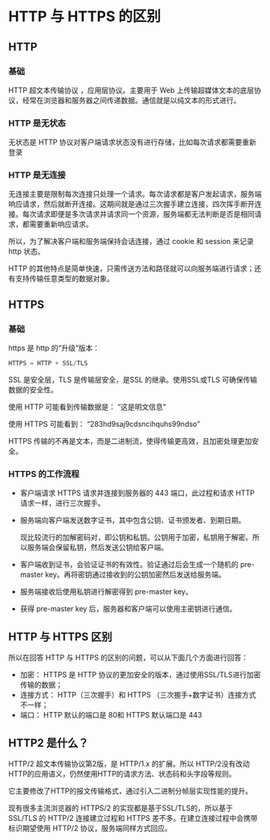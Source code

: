 # HTTP 与 HTTPS 的区别

## HTTP

### 基础

HTTP 超文本传输协议 ，应用层协议。主要用于 Web 上传输超媒体文本的底层协议，经常在浏览器和服务器之间传递数据。通信就是以纯文本的形式进行。

### HTTP 是无状态

无状态是 HTTP 协议对客户端请求状态没有进行存储，比如每次请求都需要重新登录

### HTTP 是无连接

无连接主要是限制每次连接只处理一个请求。每次请求都是客户发起请求，服务端响应请求，然后就断开连接。这期间就是通过三次握手建立连接，四次挥手断开连接。每次请求即便是多次请求并请求同一个资源，服务端都无法判断是否是相同请求，都需要重新响应请求。

所以，为了解决客户端和服务端保持会话连接，通过 cookie 和 session 来记录 http 状态。

HTTP 的其他特点是简单快速，只需传送方法和路径就可以向服务端进行请求；还有支持传输任意类型的数据对象。

## HTTPS

### 基础

https 是 http 的“升级”版本：

```js
HTTPS = HTTP + SSL/TLS
```

SSL 是安全层，TLS 是传输层安全，是SSL 的继承。使用SSL或TLS 可确保传输数据的安全性。

使用 HTTP 可能看到传输数据是： “这是明文信息”

使用 HTTPS 可能看到： “283hd9saj9cdsncihquhs99ndso”

HTTPS 传输的不再是文本，而是二进制流，使得传输更高效，且加密处理更加安全。

### HTTPS 的工作流程

- 客户端请求 HTTPS 请求并连接到服务器的 443 端口，此过程和请求 HTTP 请求一样，进行三次握手。

- 服务端向客户端发送数字证书，其中包含公钥、证书颁发者、到期日期。
  
  现比较流行的加解密码对，即公钥和私钥。公钥用于加密，私钥用于解密。所以服务端会保留私钥，然后发送公钥给客户端。

- 客户端收到证书，会验证证书的有效性。验证通过后会生成一个随机的 pre-master key。再将密钥通过接收到的公钥加密然后发送给服务端。

- 服务端接收后使用私钥进行解密得到 pre-master key。

- 获得 pre-master key 后，服务器和客户端可以使用主密钥进行通信。

## HTTP 与 HTTPS 区别

所以在回答 HTTP 与 HTTPS 的区别的问题，可以从下面几个方面进行回答：

- 加密： HTTPS 是 HTTP 协议的更加安全的版本，通过使用SSL/TLS进行加密传输的数据；
- 连接方式： HTTP（三次握手）和 HTTPS （三次握手+数字证书）连接方式不一样；
- 端口： HTTP 默认的端口是 80和 HTTPS 默认端口是 443

## HTTP2 是什么？

HTTP/2 超文本传输协议第2版，是 HTTP/1.x 的扩展。所以 HTTP/2没有改动HTTP的应用语义，仍然使用HTTP的请求方法、状态码和头字段等规则。

它主要修改了HTTP的报文传输格式，通过引入二进制分帧层实现性能的提升。

现有很多主流浏览器的 HTTPS/2 的实现都是基于SSL/TLS的，所以基于 SSL/TLS 的 HTTP/2 连接建立过程和 HTTPS 差不多。在建立连接过程中会携带标识期望使用 HTTP/2 协议，服务端同样方式回应。
